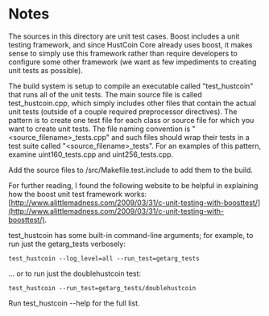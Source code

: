 # Notes
The sources in this directory are unit test cases.  Boost includes a
unit testing framework, and since HustCoin Core already uses boost, it makes
sense to simply use this framework rather than require developers to
configure some other framework (we want as few impediments to creating
unit tests as possible).

The build system is setup to compile an executable called "test_hustcoin"
that runs all of the unit tests.  The main source file is called
test_hustcoin.cpp, which simply includes other files that contain the
actual unit tests (outside of a couple required preprocessor
directives).  The pattern is to create one test file for each class or
source file for which you want to create unit tests.  The file naming
convention is "<source_filename>_tests.cpp" and such files should wrap
their tests in a test suite called "<source_filename>_tests".  For an
examples of this pattern, examine uint160_tests.cpp and
uint256_tests.cpp.

Add the source files to /src/Makefile.test.include to add them to the build.

For further reading, I found the following website to be helpful in
explaining how the boost unit test framework works:
[http://www.alittlemadness.com/2009/03/31/c-unit-testing-with-boosttest/](http://www.alittlemadness.com/2009/03/31/c-unit-testing-with-boosttest/).

test_hustcoin has some built-in command-line arguments; for
example, to run just the getarg_tests verbosely:

    test_hustcoin --log_level=all --run_test=getarg_tests

... or to run just the doublehustcoin test:

    test_hustcoin --run_test=getarg_tests/doublehustcoin

Run  test_hustcoin --help   for the full list.

